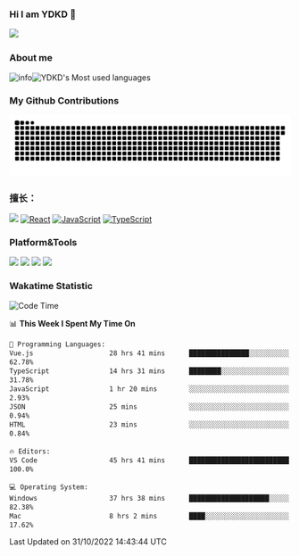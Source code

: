 ### Hi I am YDKD 👋

![](https://visitor-badge.glitch.me/badge?page_id=YDKD.readme)

### About me
![info](https://github-readme-stats.vercel.app/api?username=YDKD&show_icons=true&theme=cobalt)![YDKD's Most used languages](https://github-readme-stats.vercel.app/api/top-langs/?username=YDKD&layout=compact&hide_border=true&langs_count=8)

### My Github Contributions
![](https://raw.githubusercontent.com/YDKD/YDKD/main/assets/github-contribution-grid-snake.svg)

### 擅长：<br />
[![](https://img.shields.io/badge/-Vue.js-007396?style=flat-square&logo=Vue.js&logoColor=#4FC08D)](https://vuejs.org/guide/introduction.html)
[![React](https://img.shields.io/badge/-React.js-007396?style=flat-square&logo=React&logoColor=61DAFB)](https://reactjs.org/)
[![JavaScript](https://img.shields.io/badge/-JavaScript-f7e018?style=flat-square&logo=javascript&logoColor=white)]()
[![TypeScript](https://img.shields.io/badge/-TypeScript-007396?style=flat-square&logo=TypeScript&logoColor=ffffff)](https://www.typescriptlang.org/docs/handbook/typescript-from-scratch.html)



### Platform&Tools <br/>

[![]( https://img.shields.io/badge/Ventura%2013.0-292e33?style=flat-square&logo=apple&logoColor=ffffff )]() 
[![](https://img.shields.io/badge/Windows-10-2376bc?style=flat-square&logo=windows&logoColor=ffffff)]() 
[![]( https://img.shields.io/badge/IDE-Visual%20Studio%20Code-blue?style=flat-square&logo=visual-studio-code&logoColor=ffffff )]() 
[![]( https://img.shields.io/badge/iPhone-12-999999?style=flat-square&logo=apple&logoColor=ffffff)]() <br />

### Wakatime Statistic
<!--START_SECTION:waka-->
![Code Time](http://img.shields.io/badge/Code%20Time-1%2C043%20hrs%2035%20mins-blue)

📊 **This Week I Spent My Time On** 

```text
💬 Programming Languages: 
Vue.js                   28 hrs 41 mins      ███████████████░░░░░░░░░░   62.78% 
TypeScript               14 hrs 31 mins      ████████░░░░░░░░░░░░░░░░░   31.78% 
JavaScript               1 hr 20 mins        ░░░░░░░░░░░░░░░░░░░░░░░░░   2.93% 
JSON                     25 mins             ░░░░░░░░░░░░░░░░░░░░░░░░░   0.94% 
HTML                     23 mins             ░░░░░░░░░░░░░░░░░░░░░░░░░   0.84%

🔥 Editors: 
VS Code                  45 hrs 41 mins      █████████████████████████   100.0%

💻 Operating System: 
Windows                  37 hrs 38 mins      ████████████████████░░░░░   82.38% 
Mac                      8 hrs 2 mins        ████░░░░░░░░░░░░░░░░░░░░░   17.62%

```


 Last Updated on 31/10/2022 14:43:44 UTC
<!--END_SECTION:waka-->

<!--
**YDKD/YDKD** is a ✨ _special_ ✨ repository because its `README.md` (this file) appears on your GitHub profile.

Here are some ideas to get you started:

- 🔭 I’m currently working on ...
- 🌱 I’m currently learning ...
- 👯 I’m looking to collaborate on ...
- 🤔 I’m looking for help with ...
- 💬 Ask me about ...
- 📫 How to reach me: ...
- 😄 Pronouns: ...
- ⚡ Fun fact: ...
-->

